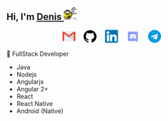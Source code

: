 ## Hi, I'm <a href="https://linkedin.com/in/denis-ladeira-814365115/">Denis  <img src="https://github.com/denismend/denismend/blob/master/.github/hi.gif" width="30px" alt="hi"></a>

<p align="center">
 <a href="mailto:denisladeira1@gmail.com"><img src="https://github.com/denisfloyd/denisfloyd/blob/main/.github/gmail.svg" width="30px" alt="mail"></a> &nbsp; &nbsp;
 <a href="https://github.com/denisfloyd"><img src="https://github.com/denisfloyd/denisfloyd/blob/main/.github/github.svg" width="30px" alt="mail"></a> &nbsp; &nbsp;
 <a href="https://linkedin.com/in/denis-ladeira-814365115"><img src="https://github.com/denisfloyd/denisfloyd/blob/main/.github/linkedin.svg" width="30px" alt="LinkedIn"></a> &nbsp; &nbsp;
 <a href="https://discord.com/users/Denis Ladeira#1404"><img src="https://github.com/denisfloyd/denisfloyd/blob/main/.github/discord.svg" width="30px" alt="Discord"></a> &nbsp; &nbsp;
 <a href="https://t.me/denisfloyd"><img src="https://github.com/denisfloyd/denisfloyd/blob/main/.github/telegram.svg" width="30px" alt="ctftime"></a> &nbsp; &nbsp;
</p>

:rocket: FullStack Developer
- Java
- Nodejs
- Angularjs
- Angular 2+
- React
- React Native
- Android (Native)

<!--
**denismend/denismend** is a ✨ _special_ ✨ repository because its `README.md` (this file) appears on your GitHub profile.

Here are some ideas to get you started:

- 🔭 I’m currently working on gobarber_web (dev tests)
- 🌱 I’m currently learning React, Nodejs ...
- 👯 I’m looking to collaborate on ...
- 🤔 I’m looking for help with Nestjs
- 💬 Ask me about Javascript
- 📫 How to reach me: den
- 😄 Pronouns: ...
- ⚡ Fun fact: ...
-->
